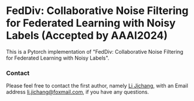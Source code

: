 # FedDiv: Collaborative Noise Filtering for Federated Learning with Noisy Labels (Accepted by AAAI2024)


This is a Pytorch implementation of "FedDiv: Collaborative Noise Filtering for Federated Learning with Noisy Labels".

### Contact
Please feel free to contact the first author, namely [Li Jichang](https://lijichang.github.io/), with an Email address li.jichang@foxmail.com, if you have any questions.
